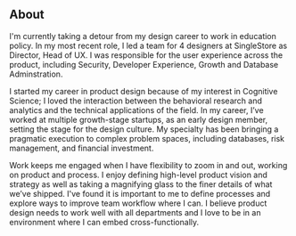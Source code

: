 <div class= "about">
	<h2>About</h2>
<div>

I'm currently taking a detour from my design career to work in education policy. In my most recent role, I led a team for 4 designers at SingleStore as Director, Head of UX. I was responsible for the user experience across the product, including Security, Developer Experience, Growth and Database Adminstration. 

I started my career in product design because of my interest in Cognitive Science; I loved the interaction between the behavioral research and analytics and the technical applications of the field. In my career, I’ve worked at multiple growth-stage startups, as an early design member, setting the stage for the design culture. My specialty has been bringing a pragmatic execution to complex problem spaces, including databases, risk management, and financial investment.

Work keeps me engaged when I have flexibility to zoom in and out, working on product and process. I enjoy defining high-level product vision and strategy as well as taking a magnifying glass to the finer details of what we’ve shipped. I've found it is important to me to define processes and explore ways to improve team workflow where I can. I believe product design needs to work well with all departments and I love to be in an environment where I can embed cross-functionally.
</div>
</div>	